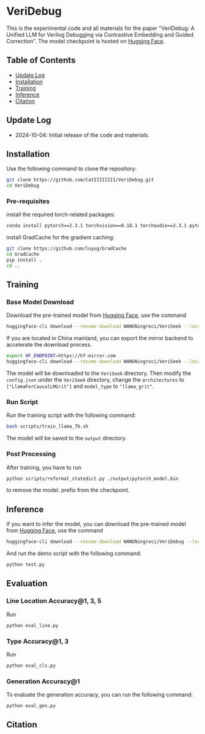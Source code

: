 # VeriDebug
This is the experimental code and all materials for the paper "VeriDebug: A Unified LLM for Verilog Debugging via Contrastive Embedding and Guided Correction". The model checkpoint is hosted on [Hugging Face](https://huggingface.co/WANGNingroci/VeriDebug/).

## Table of Contents
- [Update Log](#Update)
- [Installation](#installation)
- [Training](#Training)
- [Inference](#Inference)
- [Citation](#Citation)

## Update Log
- 2024-10-04: Initial release of the code and materials.

## Installation
Use the following command to clone the repository:
```bash
git clone https://github.com/CatIIIIIIII/VeriDebug.git
cd VeriDebug
```
### Pre-requisites
install the required torch-related packages:
```bash
conda install pytorch==2.3.1 torchvision==0.18.1 torchaudio==2.3.1 pytorch-cuda=12.1 -c pytorch -c nvidia
```
install GradCache for the gradient caching:
```bash
git clone https://github.com/luyug/GradCache
cd GradCache
pip install .
cd ..
```

## Training
### Base Model Download
Download the pre-trained model from [Hugging Face](https://huggingface.co/WANGNingroci/VeriSeek), use the command 
```bash
huggingface-cli download --resume-download WANGNingroci/VeriSeek --local-dir VeriSeek
```
If you are located in China mainland, you can export the mirror backend to accelerate the download process.
```bash
export HF_ENDPOINT=https://hf-mirror.com
huggingface-cli download --resume-download WANGNingroci/VeriSeek --local-dir VeriSeek
```
The model will be downloaded to the `VeriSeek` directory.
Then modify the `config.json` under the `VeriSeek` directory, change the `architectures` to `["LlamaForCausalLMGrit"]` and `model_type` to `"llama_grit"`.

### Run Script
Run the training script with the following command:
```bash
bash scripts/train_llama_7b.sh
```
The model will be saved to the `output` directory.

### Post Processing
After training, you have to run 
```bash
python scripts/reformat_statedict.py ./output/pytorch_model.bin 
```
to remove the model. prefix from the checkpoint.

## Inference
If you want to infer the model, you can download the pre-trained model from [Hugging Face](https://huggingface.co/WANGNingroci/VeriDebug), use the command 
```bash
huggingface-cli download --resume-download WANGNingroci/VeriDebug --local-dir VeriDebug
```
And run the demo script with the following command:
```bash
python test.py
```

## Evaluation
### Line Location Accuracy@1, 3, 5
Run
```bash
python eval_line.py
```
### Type Accuracy@1, 3
Run
```bash
python eval_cls.py
```
### Generation Accuracy@1
To evaluate the generation accuracy, you can run the following command:
```bash
python eval_gen.py
```

## Citation